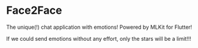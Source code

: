 # Face2Face
The unique(!) chat application with emotions! 
Powered by MLKit for Flutter!

If we could send emotions without any effort, only the stars will be a limit!!!
